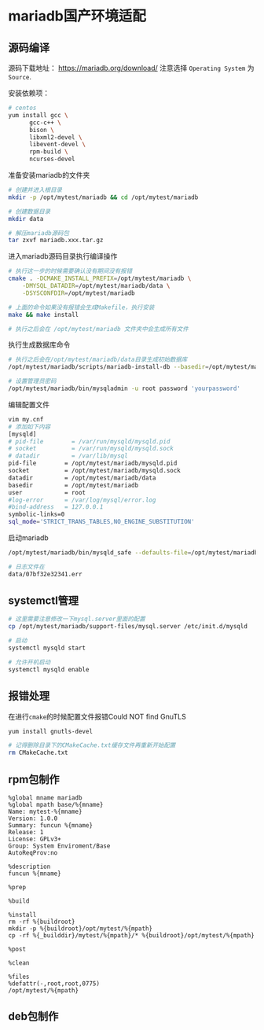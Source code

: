 # mariadb国产环境适配

## 源码编译

源码下载地址： https://mariadb.org/download/  注意选择 `Operating System` 为 `Source`.

安装依赖项：

```bash
# centos
yum install gcc \
      gcc-c++ \
      bison \
      libxml2-devel \
      libevent-devel \
      rpm-build \
      ncurses-devel
```

准备安装mariadb的文件夹

```bash
# 创建并进入根目录
mkdir -p /opt/mytest/mariadb && cd /opt/mytest/mariadb

# 创建数据目录
mkdir data

# 解压mariadb源码包
tar zxvf mariadb.xxx.tar.gz
```

进入mariadb源码目录执行编译操作

```bash
# 执行这一步的时候需要确认没有期间没有报错
cmake . -DCMAKE_INSTALL_PREFIX=/opt/mytest/mariadb \
    -DMYSQL_DATADIR=/opt/mytest/mariadb/data \
    -DSYSCONFDIR=/opt/mytest/mariadb

# 上面的命令如果没有报错会生成Makefile，执行安装
make && make install

# 执行之后会在 /opt/mytest/mariadb 文件夹中会生成所有文件
```

执行生成数据库命令

```bash
# 执行之后会在/opt/mytest/mariadb/data目录生成初始数据库
/opt/mytest/mariadb/scripts/mariadb-install-db --basedir=/opt/mytest/mariadb --datadir=/opt/mytest/mariadb/data

# 设置管理员密码
/opt/mytest/mariadb/bin/mysqladmin -u root password 'yourpassword'
```

编辑配置文件

```bash
vim my.cnf
# 添加如下内容
[mysqld]
# pid-file        = /var/run/mysqld/mysqld.pid
# socket          = /var/run/mysqld/mysqld.sock
# datadir         = /var/lib/mysql
pid-file        = /opt/mytest/mariadb/mysqld.pid
socket          = /opt/mytest/mariadb/mysqld.sock
datadir         = /opt/mytest/mariadb/data
basedir         = /opt/mytest/mariadb
user            = root
#log-error      = /var/log/mysql/error.log
#bind-address   = 127.0.0.1
symbolic-links=0
sql_mode='STRICT_TRANS_TABLES,NO_ENGINE_SUBSTITUTION'
```

启动mariadb

```bash
/opt/mytest/mariadb/bin/mysqld_safe --defaults-file=/opt/mytest/mariadb/my.cnf &

# 日志文件在
data/07bf32e32341.err 
```

## systemctl管理

```bash
# 这里需要注意修改一下mysql.server里面的配置
cp /opt/mytest/mariadb/support-files/mysql.server /etc/init.d/mysqld

# 启动
systemctl mysqld start

# 允许开机启动
systemctl mysqld enable
```

## 报错处理

在进行`cmake`的时候配置文件报错Could NOT find GnuTLS

```bash
yum install gnutls-devel

# 记得删除目录下的CMakeCache.txt缓存文件再重新开始配置
rm CMakeCache.txt
```

## rpm包制作

```text
%global mname mariadb
%global mpath base/%{mname}
Name: mytest-%{mname}
Version: 1.0.0
Summary: funcun %{mname}
Release: 1
License: GPLv3+
Group: System Enviroment/Base
AutoReqProv:no

%description
funcun %{mname}

%prep

%build

%install
rm -rf %{buildroot}
mkdir -p %{buildroot}/opt/mytest/%{mpath}
cp -rf %{_builddir}/mytest/%{mpath}/* %{buildroot}/opt/mytest/%{mpath}

%post

%clean

%files
%defattr(-,root,root,0775)
/opt/mytest/%{mpath}
```

## deb包制作
